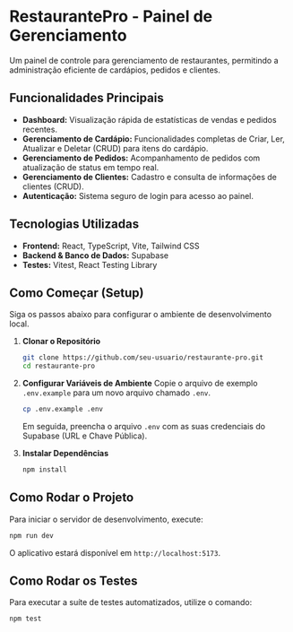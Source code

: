 # RestaurantePro - Painel de Gerenciamento

Um painel de controle para gerenciamento de restaurantes, permitindo a administração eficiente de cardápios, pedidos e clientes.

## Funcionalidades Principais

- **Dashboard:** Visualização rápida de estatísticas de vendas e pedidos recentes.
- **Gerenciamento de Cardápio:** Funcionalidades completas de Criar, Ler, Atualizar e Deletar (CRUD) para itens do cardápio.
- **Gerenciamento de Pedidos:** Acompanhamento de pedidos com atualização de status em tempo real.
- **Gerenciamento de Clientes:** Cadastro e consulta de informações de clientes (CRUD).
- **Autenticação:** Sistema seguro de login para acesso ao painel.

## Tecnologias Utilizadas

- **Frontend:** React, TypeScript, Vite, Tailwind CSS
- **Backend & Banco de Dados:** Supabase
- **Testes:** Vitest, React Testing Library

## Como Começar (Setup)

Siga os passos abaixo para configurar o ambiente de desenvolvimento local.

1.  **Clonar o Repositório**

    ```bash
    git clone https://github.com/seu-usuario/restaurante-pro.git
    cd restaurante-pro
    ```

2.  **Configurar Variáveis de Ambiente**
    Copie o arquivo de exemplo `.env.example` para um novo arquivo chamado `.env`.

    ```bash
    cp .env.example .env
    ```

    Em seguida, preencha o arquivo `.env` com as suas credenciais do Supabase (URL e Chave Pública).

3.  **Instalar Dependências**
    ```bash
    npm install
    ```

## Como Rodar o Projeto

Para iniciar o servidor de desenvolvimento, execute:

```bash
npm run dev
```

O aplicativo estará disponível em `http://localhost:5173`.

## Como Rodar os Testes

Para executar a suíte de testes automatizados, utilize o comando:

```bash
npm test
```
